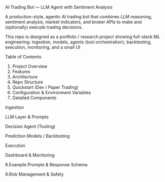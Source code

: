 AI Trading Bot — LLM Agent with Sentiment Analysis

A production-style, agentic AI trading bot that combines LLM reasoning, sentiment analysis, market indicators, and broker APIs to make and (optionally) execute trading decisions.


This repo is designed as a portfolio / research project showing full-stack ML engineering: ingestion, models, agents (tool orchestration), backtesting, execution, monitoring, and a small UI


Table of Contents

1. Project Overview
2. Features
3. Architecture
4. Repo Structure
5. Quickstart (Dev / Paper Trading)
6. Configuration & Environment Variables
7. Detailed Components

Ingestion

LLM Layer & Prompts

Decision Agent (Tooling)

Prediction Models / Backtesting

Execution

Dashboard & Monitoring

8.Example Prompts & Response Schema

9.Risk Management & Safety